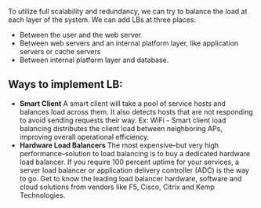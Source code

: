 To utilize full scalability and redundancy, we can try to balance the load at each layer of the system. We can add LBs at three places:

* Between the user and the web server
* Between web servers and an internal platform layer, like application servers or cache servers
* Between internal platform layer and database.

## Ways to implement LB:
* **Smart Client**
A smart client will take a pool of service hosts and balances load across them. It also detects hosts that are not responding to avoid sending requests their way. Ex: WiFi - Smart client load balancing distributes the client load between neighboring APs, improving overall operational efficiency.
* **Hardware Load Balancers**
The most expensive–but very high performance–solution to load balancing is to buy a dedicated hardware load balancer. If you require 100 percent uptime for your services, a server load balancer or application delivery controller (ADC) is the way to go. Get to know the leading load balancer hardware, software and cloud solutions from vendors like F5, Cisco, Citrix and Kemp Technologies.


